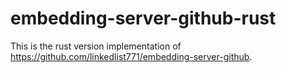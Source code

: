 # embedding-server-github-rust
This is the rust version implementation of https://github.com/linkedlist771/embedding-server-github.

